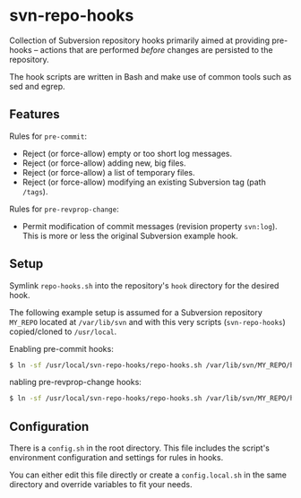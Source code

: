 svn-repo-hooks
==============

Collection of Subversion repository hooks primarily aimed at providing pre-hooks – actions that are performed _before_ changes are persisted to the repository.

The hook scripts are written in Bash and make use of common tools such as sed and egrep.

Features
--------

Rules for `pre-commit`:
  - Reject (or force-allow) empty or too short log messages.
  - Reject (or force-allow) adding new, big files.
  - Reject (or force-allow) a list of temporary files.
  - Reject (or force-allow) modifying an existing Subversion tag (path `/tags`).

Rules for `pre-revprop-change`:
  - Permit modification of commit messages (revision property `svn:log`). This is more or less the original Subversion example hook.

Setup
-----

Symlink `repo-hooks.sh` into the repository's `hook` directory for the desired hook.

The following example setup is assumed for a Subversion repository `MY_REPO` located at `/var/lib/svn` and with this very scripts (`svn-repo-hooks`) copied/cloned to `/usr/local`.

Enabling pre-commit hooks:
```bash
$ ln -sf /usr/local/svn-repo-hooks/repo-hooks.sh /var/lib/svn/MY_REPO/hooks/pre-commit
```

nabling pre-revprop-change hooks:
```bash
$ ln -sf /usr/local/svn-repo-hooks/repo-hooks.sh /var/lib/svn/MY_REPO/hooks/pre-revprop-change
```

Configuration
-------------

There is a `config.sh` in the root directory. This file includes the script's environment configuration and settings for rules in hooks.

You can either edit this file directly or create a `config.local.sh` in the same directory and override variables to fit your needs.
